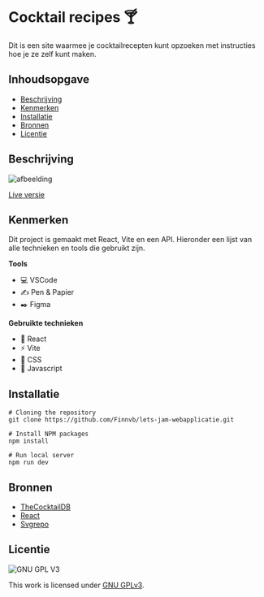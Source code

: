 # Cocktail recipes 🍸
Dit is een site waarmee je cocktailrecepten kunt opzoeken met instructies hoe je ze zelf kunt maken.

## Inhoudsopgave

  * [Beschrijving](#beschrijving)
  * [Kenmerken](#kenmerken)
  * [Installatie](#installatie)
  * [Bronnen](#bronnen)
  * [Licentie](#licentie)

## Beschrijving
<!-- In de Beschrijving staat hoe je project er uit ziet, hoe het werkt en wat je er mee kan. -->
<!-- Voeg een mooie poster visual toe 📸 -->
<!-- Voeg een link toe naar Github Pages 🌐-->
![afbeelding](https://user-images.githubusercontent.com/26089533/213713643-3eae8c23-819b-4d76-8948-635aea697e35.png)

[Live versie](https://lets-jam-webapplicatie-nine.vercel.app/)


## Kenmerken
<!-- Bij Kenmerken staat welke technieken zijn gebruikt en hoe. Wat is de HTML structuur? Wat zijn de belangrijkste dingen in CSS? Wat is er met Javascript gedaan en hoe? Misschien heb je een framwork of library gebruikt? -->
Dit project is gemaakt met React, Vite en een API. Hieronder een lijst van alle technieken en tools die gebruikt zijn.

**Tools**

- 💻 VSCode
- ✍️ Pen & Papier
- ✒️ Figma

**Gebruikte technieken**

- 🚀 React
- ⚡ Vite
- 🧁 CSS
- 🦾 Javascript

## Installatie

```
# Cloning the repository
git clone https://github.com/Finnvb/lets-jam-webapplicatie.git

# Install NPM packages
npm install

# Run local server
npm run dev
```

## Bronnen

- [TheCocktailDB](https://www.thecocktaildb.com/)
- [React](https://reactjs.org/)
- [Svgrepo](https://www.svgrepo.com/)

## Licentie

![GNU GPL V3](https://www.gnu.org/graphics/gplv3-127x51.png)

This work is licensed under [GNU GPLv3](./LICENSE).
